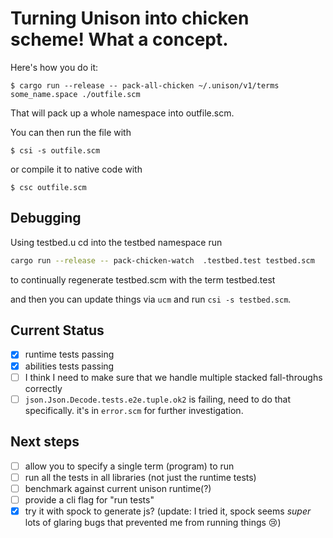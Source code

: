 # Turning Unison into chicken scheme! What a concept.

Here's how you do it:

```
$ cargo run --release -- pack-all-chicken ~/.unison/v1/terms some_name.space ./outfile.scm
```

That will pack up a whole namespace into outfile.scm.

You can then run the file with
```
$ csi -s outfile.scm
```
or compile it to native code with
```
$ csc outfile.scm
```

## Debugging

Using testbed.u
cd into the testbed namespace
run
```bash
cargo run --release -- pack-chicken-watch  .testbed.test testbed.scm
```
to continually regenerate testbed.scm with the term testbed.test

and then you can update things via `ucm` and run `csi -s testbed.scm`.

## Current Status

- [x] runtime tests passing
- [x] abilities tests passing
- [ ] I think I need to make sure that we handle multiple stacked fall-throughs correctly
- [ ] `json.Json.Decode.tests.e2e.tuple.ok2` is failing, need to do that specifically.
      it's in `error.scm` for further investigation.

## Next steps

- [ ] allow you to specify a single term (program) to run
- [ ] run all the tests in all libraries (not just the runtime tests)
- [ ] benchmark against current unison runtime(?)
- [ ] provide a cli flag for "run tests"
- [x] try it with spock to generate js? (update: I tried it, spock seems *super* lots of glaring bugs that prevented me from running things 😢)
